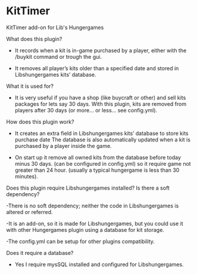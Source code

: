 KitTimer
========

KitTimer add-on for Lib's Hungergames

What does this plugin?

- It records when a kit is in-game purchased by a player, either with the /buykit command or trough the gui.

- It removes all player’s kits older than a specified date and stored in Libshungergames kits’ database.


What it is used for?

- It is very useful if you have a shop (like buycraft or other) and sell kits packages for lets say 30 days. With this plugin, kits are removed from players after 30 days (or more… or less… see config.yml).


How does this plugin work?

- It creates an extra field in Libshungergames kits’ database to store kits purchase date The database is also automatically updated when a kit is purchased by a player inside the game.

- On start up it remove all owned kits from the database before today minus 30 days. (can be configured in config.yml) so it require game not greater than 24 hour. (usually a typical hungergame is less than 30 minutes).


Does this plugin require Libshungergames installed? Is there a soft dependency?

-There is no soft dependency; neither the code in Libshungergames is altered or referred.

-It is an add-on, so it is made for Libshungergames, but you could use it with other Hungergames plugin using a database for kit storage.

-The config.yml can be setup for other plugins compatibility.


Does it require a database?

- Yes I require mysSQL installed and configured for Libshungergames.
